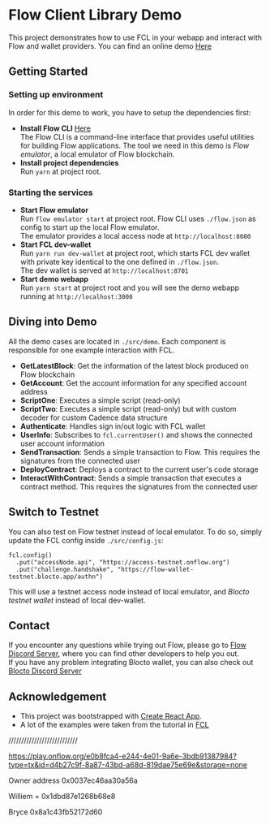 # Flow Client Library Demo

This project demonstrates how to use FCL in your webapp and interact with Flow and wallet providers.
You can find an online demo [Here](https://fcl-demo.netlify.app/)

## Getting Started

### Setting up environment

In order for this demo to work, you have to setup the dependencies first:

- **Install Flow CLI** [Here](https://docs.onflow.org/flow-cli/install/)  
  The Flow CLI is a command-line interface that provides useful utilities for building Flow applications. The tool we need in this demo is _Flow emulator_, a local emulator of Flow blockchain.
- **Install project dependencies**  
  Run `yarn` at project root.

### Starting the services

- **Start Flow emulator**  
  Run `flow emulator start` at project root. Flow CLI uses `./flow.json` as config to start up the local Flow emulator.  
  The emulator provides a local access node at `http://localhost:8080`
- **Start FCL dev-wallet**  
  Run `yarn run dev-wallet` at project root, which starts FCL dev wallet with private key identical to the one defined in `./flow.json`.  
  The dev wallet is served at `http://localhost:8701`
- **Start demo webapp**  
  Run `yarn start` at project root and you will see the demo webapp running at `http://localhost:3000`

## Diving into Demo

All the demo cases are located in `./src/demo`. Each component is responsible for one example interaction with FCL.

- **GetLatestBlock**: Get the information of the latest block produced on Flow blockchain
- **GetAccount**: Get the account information for any specified account address
- **ScriptOne**: Executes a simple script (read-only)
- **ScriptTwo**: Executes a simple script (read-only) but with custom decoder for custom Cadence data structure
- **Authenticate**: Handles sign in/out logic with FCL wallet
- **UserInfo**: Subscribes to `fcl.currentUser()` and shows the connected user account information
- **SendTransaction**: Sends a simple transaction to Flow. This requires the signatures from the connected user
- **DeployContract**: Deploys a contract to the current user's code storage
- **InteractWithContract**: Sends a simple transaction that executes a contract method. This requires the signatures from the connected user

## Switch to Testnet

You can also test on Flow testnet instead of local emulator. To do so, simply update the FCL config inside `./src/config.js`:

```
fcl.config()
  .put("accessNode.api", "https://access-testnet.onflow.org")
  .put("challenge.handshake", "https://flow-wallet-testnet.blocto.app/authn")
```

This will use a testnet access node instead of local emulator, and _Blocto testnet wallet_ instead of local dev-wallet.

## Contact

If you encounter any questions while trying out Flow, please go to [Flow Discord Server](https://discord.gg/SEJtd32), where you can find other developers to help you out.  
If you have any problem integrating Blocto wallet, you can also check out [Blocto Discord Server](https://discord.gg/Y2sfssn)

## Acknowledgement

- This project was bootstrapped with [Create React App](https://github.com/facebook/create-react-app).
- A lot of the examples were taken from the tutorial in [FCL](https://github.com/onflow/flow-js-sdk/tree/master/packages/fcl)



///////////////////////////

https://play.onflow.org/e0b8fca4-e244-4e01-9a6e-3bdb91387984?type=tx&id=d4b27c9f-8a87-43bd-a68d-819dae75e69e&storage=none

Owner address 0x0037ec46aa30a56a

Williem = 0x1dbd87e1268b68e8

Bryce   0x8a1c43fb52172d60